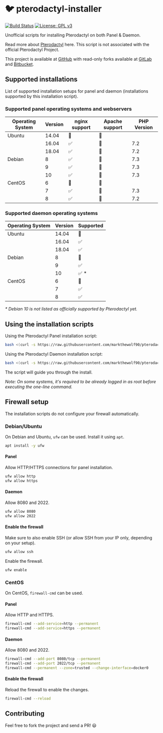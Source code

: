 # :bird: pterodactyl-installer

[![Build Status](https://travis-ci.com/VilhelmPrytz/pterodactyl-installer.svg?branch=master)](https://travis-ci.com/VilhelmPrytz/pterodactyl-installer)
[![License: GPL v3](https://img.shields.io/github/license/VilhelmPrytz/pterodactyl-installer)](LICENSE)

Unofficial scripts for installing Pterodactyl on both Panel & Daemon.

Read more about [Pterodactyl](https://pterodactyl.io/) here. This script is not associated with the official Pterodactyl Project.

This project is available at [GitHub](https://github.com/VilhelmPrytz/pterodactyl-installer) with read-only forks available at [GitLab](https://gitlab.com/vilhelm/pterodactyl-installer) and [Bitbucket](https://bitbucket.org/prytz/pterodactyl-installer/src/master/).

## Supported installations

List of supported installation setups for panel and daemon (installations supported by this installation script).

### Supported panel operating systems and webservers

| Operating System  | Version | nginx support        | Apache support | PHP Version |
| ----------------- | ------- | -------------------- | -------------- | ----------- |
| Ubuntu            | 14.04   | :red_circle:         | :red_circle:   |             |
|                   | 16.04   | :white_check_mark:   | :red_circle:   | 7.2         |
|                   | 18.04   | :white_check_mark:   | :red_circle:   | 7.2         |
| Debian            | 8       | :white_check_mark:   | :red_circle:   | 7.3         |
|                   | 9       | :white_check_mark:   | :red_circle:   | 7.3         |
|                   | 10      | :white_check_mark:   | :red_circle:   | 7.3         |
| CentOS            | 6       | :red_circle:         | :red_circle:   |             |
|                   | 7       | :white_check_mark:   | :red_circle:   | 7.3         |
|                   | 8       | :white_check_mark:   | :red_circle:   | 7.2         |

### Supported daemon operating systems

| Operating System  | Version | Supported            |
| ----------------- | ------- | -------------------- |
| Ubuntu            | 14.04   | :red_circle:         |
|                   | 16.04   | :white_check_mark:   |
|                   | 18.04   | :white_check_mark:   |
| Debian            | 8       | :red_circle:         |
|                   | 9       | :white_check_mark:   |
|                   | 10      | :white_check_mark: * |
| CentOS            | 6       | :red_circle:         |
|                   | 7       | :white_check_mark:   |
|                   | 8       | :white_check_mark:   |

_* Debian 10 is not listed as officially supported by Pterodactyl yet._

## Using the installation scripts

Using the Pterodactyl Panel installation script:

```bash
bash <(curl -s https://raw.githubusercontent.com/markthewolf90/pterodactyl-installer/master/install-panel.sh)
```

Using the Pterodactyl Daemon installation script:

```bash
bash <(curl -s https://raw.githubusercontent.com/markthewolf90/pterodactyl-installer/master/install-daemon.sh)
```

The script will guide you through the install.

*Note: On some systems, it's required to be already logged in as root before executing the one-line command.*

## Firewall setup

The installation scripts do not configure your firewall automatically.

### Debian/Ubuntu

On Debian and Ubuntu, `ufw` can be used. Install it using `apt`.

```bash
apt install -y ufw
```

#### Panel

Allow HTTP/HTTPS connections for panel installation.

```bash
ufw allow http
ufw allow https
```

#### Daemon

Allow 8080 and 2022.

```bash
ufw allow 8080
ufw allow 2022
```

#### Enable the firewall

Make sure to also enable SSH (or allow SSH from your IP only, depending on your setup).

```bash
ufw allow ssh
```

Enable the firewall.

```bash
ufw enable
```

### CentOS

On CentOS, `firewall-cmd` can be used.

#### Panel

Allow HTTP and HTTPS.

```bash
firewall-cmd --add-service=http --permanent
firewall-cmd --add-service=https --permanent
```

#### Daemon

Allow 8080 and 2022.

```bash
firewall-cmd --add-port 8080/tcp --permanent
firewall-cmd --add-port 2022/tcp --permanent
firewall-cmd --permanent --zone=trusted --change-interface=docker0
```

#### Enable the firewall

Reload the firewall to enable the changes.

```bash
firewall-cmd --reload
```

## Contributing

Feel free to fork the project and send a PR! :smiley:
